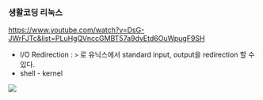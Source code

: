 ### 생활코딩 리눅스

https://www.youtube.com/watch?v=DsG-JWrFJTc&list=PLuHgQVnccGMBT57a9dvEtd6OuWpugF9SH

- I/O Redirection : `>` 로 유닉스에서 standard input, output을 redirection 할 수 있다.
- shell - kernel

![](https://oopy.lazyrockets.com/api/v2/notion/image?src=https%3A%2F%2Fs3-us-west-2.amazonaws.com%2Fsecure.notion-static.com%2F461c81ee-3903-4cce-ba36-f684f905b0d8%2FUntitled.png&blockId=ef5caeb8-3e3f-4a05-9b41-b285f0da08ab)
